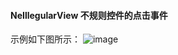 #### NeIllegularView 不规则控件的点击事件
示例如下图所示：
![image](https://github.com/tianyalu/NeIrregularView/blob/master/screenshot/show.gif)
